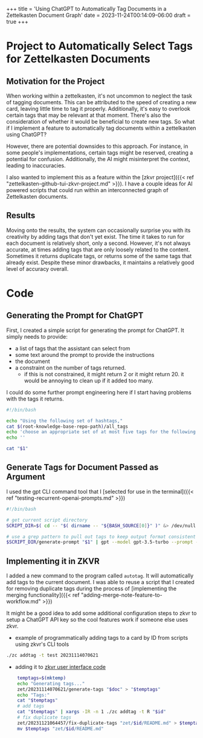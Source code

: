+++
title = 'Using ChatGPT to Automatically Tag Documents in a Zettelkasten Document Graph'
date = 2023-11-24T00:14:09-06:00
draft = true
+++

# Project to Automatically Select Tags for Zettelkasten Documents

## Motivation for the Project

When working within a zettelkasten, it's not uncommon to neglect the task of tagging documents. This can be attributed to the speed of creating a new card, leaving little time to tag it properly. Additionally, it's easy to overlook certain tags that may be relevant at that moment. There's also the consideration of whether it would be beneficial to create new tags.
So what if I implement a feature to automatically tag documents within a zettelkasten using ChatGPT?

However, there are potential downsides to this approach. For instance, in some people's implementations, certain tags might be reserved, creating a potential for confusion. Additionally, the AI might misinterpret the context, leading to inaccuracies.

I also wanted to implement this as a feature within the [zkvr project]({{< ref "zettelkasten-github-tui-zkvr-project.md" >}}).
I have a couple ideas for AI powered scripts that could run within an interconnected graph of Zettelkasten documents.

## Results
Moving onto the results, the system can occasionally surprise you with its creativity by adding tags that don't yet exist.
The time it takes to run for each document is relatively short, only a second.
However, it's not always accurate, at times adding tags that are only loosely related to the content.
Sometimes it returns duplicate tags, or returns some of the same tags that already exist.
Despite these minor drawbacks, it maintains a relatively good level of accuracy overall.

# Code

## Generating the Prompt for ChatGPT
First, I created a simple script for generating the prompt for ChatGPT.
It simply needs to provide:
- a list of tags that the assistant can select from
- some text around the prompt to provide the instructions
- the document
- a constraint on the number of tags returned.
  - if this is not constrained, it might return 2 or it might return 20. it would be annoying to clean up if it added too many.

I could do some further prompt engineering here if I start having problems with the tags it returns.

```bash
#!/bin/bash

echo "Using the following set of hashtags,"
cat $(root-knowledge-base-repo-path)/all_tags
echo 'choose an appropriate set of at most five tags for the following markdown document:'
echo ''

cat "$1"
```

## Generate Tags for Document Passed as Argument

I used the gpt CLI command tool that I [selected for use in the terminal]({{< ref "testing-recurrent-openai-prompts.md" >}})

```bash
#!/bin/bash

# get current script directory
SCRIPT_DIR=$( cd -- "$( dirname -- "${BASH_SOURCE[0]}" )" &> /dev/null && pwd )

# use a grep pattern to pull out tags to keep output format consistent
$SCRIPT_DIR/generate-prompt "$1" | gpt --model gpt-3.5-turbo --prompt - | grep -Eo '#[A-Za-z]+' | sed 's/^#//g'
```

## Implementing it in ZKVR

I added a new command to the program called `autotag`. It will automatically add tags to the current document.
I was able to reuse a script that I created for removing duplicate tags during the process of [implementing the merging functionality]({{< ref "adding-merge-note-feature-to-workflow.md" >}})

It might be a good idea to add some additional configuration steps to zkvr to setup a ChatGPT API key so the cool features work if someone else uses zkvr.

- example of programmatically adding tags to a card by ID from scripts using zkvr's CLI tools
```bash
./zc addtag -t test 20231114070621
```

- adding it to [zkvr user interface code](https://github.com/nicholas-long/environment/blob/main/zet/20221013021614/README.md) 
```bash
    temptags=$(mktemp)
    echo "Generating tags..."
    zet/20231114070621/generate-tags "$doc" > "$temptags"
    echo "Tags:"
    cat "$temptags"
    # add tags
    cat "$temptags" | xargs -IR -n 1 ./zc addtag -t R "$id"
    # fix duplicate tags
    zet/20231121064457/fix-duplicate-tags "zet/$id/README.md" > $temptags
    mv $temptags "zet/$id/README.md"
```
